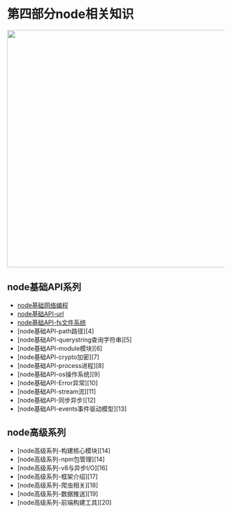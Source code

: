 # 第四部分node相关知识
 
<image src="https://github.com/MarsPen/-notes-summary/blob/master/images/node.png" width="550"></image>


## node基础API系列
* [node基础网络编程][1]
* [node基础API-url][2]
* [node基础API-fs文件系统][3]
* [node基础API-path路径][4]
* [node基础API-querystring查询字符串][5]
* [node基础API-module模块][6]
* [node基础API-crypto加密][7]
* [node基础API-process进程][8]
* [node基础API-os操作系统][9]
* [node基础API-Error异常][10]
* [node基础API-stream流][11]
* [node基础API-同步异步][12]
* [node基础API-events事件驱动模型][13]


## node高级系列
* [node高级系列-构建核心模块][14]
* [node高级系列-npm包管理][14]
* [node高级系列-v8与异步I/O][16]
* [node高级系列-框架介绍][17] 
* [node高级系列-爬虫相关][18] 
* [node高级系列-数据推送][19] 
* [node高级系列-前端构建工具][20]


[1]: https://github.com/MarsPen/-notes-summary/blob/master/node/http.md
[2]: https://github.com/MarsPen/-notes-summary/blob/master/node/url.md
[3]: https://github.com/MarsPen/-notes-summary/blob/master/node/fs.md
